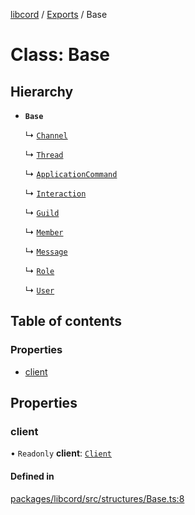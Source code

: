 [libcord](../README.md) / [Exports](../modules.md) / Base

# Class: Base

## Hierarchy

- **`Base`**

  ↳ [`Channel`](Channel.md)

  ↳ [`Thread`](Thread.md)

  ↳ [`ApplicationCommand`](ApplicationCommand.md)

  ↳ [`Interaction`](Interaction.md)

  ↳ [`Guild`](Guild.md)

  ↳ [`Member`](Member.md)

  ↳ [`Message`](Message.md)

  ↳ [`Role`](Role.md)

  ↳ [`User`](User.md)

## Table of contents

### Properties

- [client](Base.md#client)

## Properties

### client

• `Readonly` **client**: [`Client`](Client.md)

#### Defined in

[packages/libcord/src/structures/Base.ts:8](https://github.com/Libcord/libcord/blob/d0e0b8c/packages/libcord/src/structures/Base.ts#L8)
